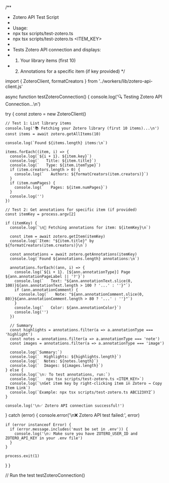 /**
 * Zotero API Test Script
 * 
 * Usage:
 *   npx tsx scripts/test-zotero.ts
 *   npx tsx scripts/test-zotero.ts <ITEM_KEY>
 * 
 * Tests Zotero API connection and displays:
 * 1. Your library items (first 10)
 * 2. Annotations for a specific item (if key provided)
 */

import { ZoteroClient, formatCreators } from '../workers/lib/zotero-api-client.js'

async function testZoteroConnection() {
  console.log('🔍 Testing Zotero API Connection...\n')
  
  try {
    const zotero = new ZoteroClient()
    
    // Test 1: List library items
    console.log('📚 Fetching your Zotero library (first 10 items)...\n')
    const items = await zotero.getAllItems(10)
    
    console.log(`Found ${items.length} items:\n`)
    
    items.forEach((item, i) => {
      console.log(`${i + 1}. ${item.key}`)
      console.log(`   Title: ${item.title}`)
      console.log(`   Type: ${item.itemType}`)
      if (item.creators.length > 0) {
        console.log(`   Authors: ${formatCreators(item.creators)}`)
      }
      if (item.numPages) {
        console.log(`   Pages: ${item.numPages}`)
      }
      console.log('')
    })
    
    // Test 2: Get annotations for specific item (if provided)
    const itemKey = process.argv[2]
    
    if (itemKey) {
      console.log(`\n🔖 Fetching annotations for item: ${itemKey}\n`)
      
      const item = await zotero.getItem(itemKey)
      console.log(`Item: "${item.title}" by ${formatCreators(item.creators)}\n`)
      
      const annotations = await zotero.getAnnotations(itemKey)
      console.log(`Found ${annotations.length} annotations:\n`)
      
      annotations.forEach((ann, i) => {
        console.log(`${i + 1}. [${ann.annotationType}] Page ${ann.annotationPageLabel || '?'}`)
        console.log(`   Text: "${ann.annotationText.slice(0, 100)}${ann.annotationText.length > 100 ? '...' : ''}"`)
        if (ann.annotationComment) {
          console.log(`   Note: "${ann.annotationComment.slice(0, 80)}${ann.annotationComment.length > 80 ? '...' : ''}"`)
        }
        console.log(`   Color: ${ann.annotationColor}`)
        console.log('')
      })
      
      // Summary
      const highlights = annotations.filter(a => a.annotationType === 'highlight')
      const notes = annotations.filter(a => a.annotationType === 'note')
      const images = annotations.filter(a => a.annotationType === 'image')
      
      console.log(`Summary:`)
      console.log(`  Highlights: ${highlights.length}`)
      console.log(`  Notes: ${notes.length}`)
      console.log(`  Images: ${images.length}`)
    } else {
      console.log(`\n💡 To test annotations, run:`)
      console.log(`   npx tsx scripts/test-zotero.ts <ITEM_KEY>`)
      console.log(`\nGet item key by right-clicking item in Zotero → Copy Item Link`)
      console.log(`Example: npx tsx scripts/test-zotero.ts ABC123XYZ`)
    }
    
    console.log('\n✅ Zotero API connection successful!')
    
  } catch (error) {
    console.error('\n❌ Zotero API test failed:', error)
    
    if (error instanceof Error) {
      if (error.message.includes('must be set in .env')) {
        console.log('\n💡 Make sure you have ZOTERO_USER_ID and ZOTERO_API_KEY in your .env file')
      }
    }
    
    process.exit(1)
  }
}

// Run the test
testZoteroConnection()